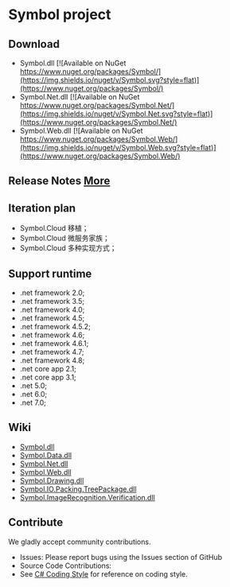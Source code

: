 # Symbol project

## Download
* Symbol.dll [![Available on NuGet https://www.nuget.org/packages/Symbol/](https://img.shields.io/nuget/v/Symbol.svg?style=flat)](https://www.nuget.org/packages/Symbol/)
* Symbol.Net.dll [![Available on NuGet https://www.nuget.org/packages/Symbol.Net/](https://img.shields.io/nuget/v/Symbol.Net.svg?style=flat)](https://www.nuget.org/packages/Symbol.Net/)
* Symbol.Web.dll [![Available on NuGet https://www.nuget.org/packages/Symbol.Web/](https://img.shields.io/nuget/v/Symbol.Web.svg?style=flat)](https://www.nuget.org/packages/Symbol.Web/) 

## Release Notes   [More](https://github.com/symbolspace/Symbol/wiki/Version-history)

## Iteration plan
* Symbol.Cloud 移植；
* Symbol.Cloud 微服务家族；
* Symbol.Cloud 多种实现方式；


## Support runtime
* .net framework 2.0;
* .net framework 3.5;
* .net framework 4.0;
* .net framework 4.5;
* .net framework 4.5.2;
* .net framework 4.6;
* .net framework 4.6.1;
* .net framework 4.7;
* .net framework 4.8;
* .net core app 2.1;
* .net core app 3.1;
* .net 5.0;
* .net 6.0;
* .net 7.0;


## Wiki
* [Symbol.dll](https://github.com/symbolspace/Symbol/wiki/Symbol.dll)
* [Symbol.Data.dll](https://github.com/symbolspace/Symbol/wiki/Symbol.Data.dll)
* [Symbol.Net.dll](https://github.com/symbolspace/Symbol/wiki/Symbol.Net.dll)
* [Symbol.Web.dll](https://github.com/symbolspace/Symbol/wiki/Symbol.Web.dll)
* [Symbol.Drawing.dll](https://github.com/symbolspace/Symbol/wiki/Symbol.Drawing.dll)
* [Symbol.IO.Packing.TreePackage.dll](https://github.com/symbolspace/Symbol/wiki/Symbol.IO.Packing.TreePackage.dll)
* [Symbol.ImageRecognition.Verification.dll](https://github.com/symbolspace/Symbol/wiki/Symbol.ImageRecognition.Verification.dll)


## Contribute
We gladly accept community contributions.
* Issues: Please report bugs using the Issues section of GitHub
* Source Code Contributions:
* See [C# Coding Style](https://github.com/symbolspace/Symbol/wiki/C%23-Coding-Style) for reference on coding style.
